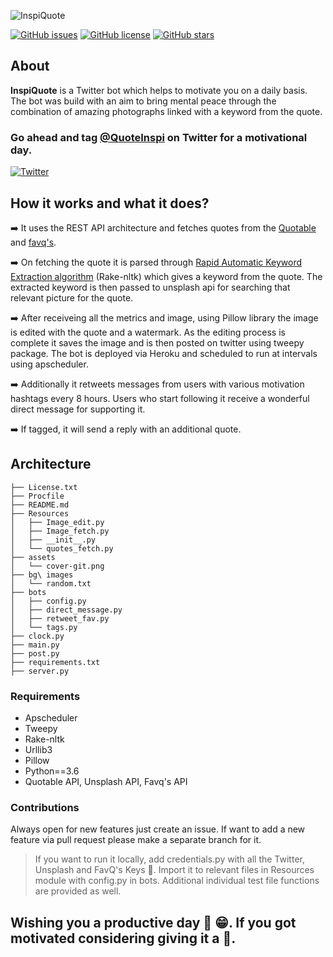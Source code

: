 
![InspiQuote](https://github.com/RutvikJ77/Inspiquote/blob/master/assets/cover-git.png)

[![GitHub issues](https://img.shields.io/github/issues/RutvikJ77/Inspiquote)](https://github.com/RutvikJ77/Inspiquote/issues)
[![GitHub license](https://img.shields.io/github/license/RutvikJ77/Inspiquote)](https://github.com/RutvikJ77/Inspiquote/blob/master/License.txt)
[![GitHub stars](https://img.shields.io/github/stars/RutvikJ77/Inspiquote)](https://github.com/RutvikJ77/Inspiquote/stargazers)

## About
**InspiQuote** is a Twitter bot which helps to motivate you on a daily basis. The bot was build with an aim to bring mental peace through the combination of amazing photographs linked with a keyword from the quote. 

### Go ahead and tag [@QuoteInspi](https://twitter.com/QuoteInspi) on Twitter for a motivational day.
[![Twitter](https://img.shields.io/twitter/url?color=none&label=Tweet%20%40QuoteInspi&logo=twitter&style=for-the-badge&url=https%3A%2F%2Ftwitter.com%2FQuoteInspi)](https://twitter.com/intent/tweet?text=Wow:&url=https://twitter.com/QuoteInspi)

## How it works and what it does?
➡️ It uses the REST API architecture and fetches quotes from the [Quotable](https://github.com/lukePeavey/quotable) and [favq's](https://favqs.com/api/). 

➡️ On fetching the quote it is parsed through [Rapid Automatic Keyword Extraction algorithm](https://github.com/csurfer/rake-nltk) (Rake-nltk) which gives a keyword from the quote. The extracted keyword is then passed to unsplash api for searching that relevant picture for the quote. 

➡️ After receiveing all the metrics and image, using Pillow library the image is edited with the quote and a watermark. As the editing process is complete it saves the image and is then posted on twitter using tweepy package. The bot is deployed via Heroku and scheduled to run at intervals using apscheduler.

➡️ Additionally it retweets messages from users with various motivation hashtags every 8 hours. Users who start following it receive a wonderful direct message for supporting it.

➡️ If tagged, it will send a reply with an additional quote.

## Architecture
```
├── License.txt
├── Procfile
├── README.md
├── Resources
│   ├── Image_edit.py
│   ├── Image_fetch.py
│   ├── __init__.py
│   └── quotes_fetch.py
├── assets
│   └── cover-git.png
├── bg\ images
│   └── random.txt
├── bots
│   ├── config.py
│   ├── direct_message.py
│   ├── retweet_fav.py
│   └── tags.py
├── clock.py
├── main.py
├── post.py
├── requirements.txt
├── server.py
```

### Requirements
- Apscheduler
- Tweepy
- Rake-nltk
- Urllib3
- Pillow
- Python==3.6
- Quotable API, Unsplash API, Favq's API

### Contributions
Always open for new features just create an issue. If want to add a new feature via pull request please make a separate branch for it.
> If you want to run it locally, add credentials.py with all the Twitter, Unsplash and FavQ's Keys 🔑. Import it to relevant files in Resources module with config.py in bots. Additional individual test file functions are provided as well.

## Wishing you a productive day 🎯 😁. If you got motivated considering giving it a 🌟.

